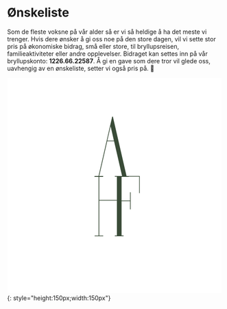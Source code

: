 # Ønskeliste

Som de fleste voksne på vår alder så er vi så heldige å ha det meste vi trenger. Hvis dere ønsker å gi oss noe på den store dagen, vil vi sette stor pris på økonomiske bidrag, små eller store, til bryllupsreisen, familieaktiviteter eller andre opplevelser.
Bidraget kan settes inn på vår bryllupskonto: **1226.66.22587**. Å gi en gave som dere tror vil glede oss, uavhengig av en ønskeliste, setter vi også pris på. :gift:

![axhf](../Images/logo-sort.png){: style="height:150px;width:150px"}
